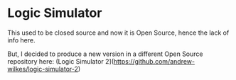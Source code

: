 # Logic Simulator

This used to be closed source and now it is Open Source, hence the lack of info here.

But, I decided to produce a new version in a different Open Source repository here: (Logic Simulator 2](https://github.com/andrew-wilkes/logic-simulator-2)
